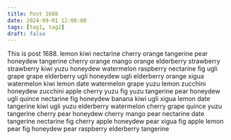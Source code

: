 ```yaml
---
title: Post 1688
date: 2024-09-01 12:00:00
tags: [tag1, tag2]
draft: false
---
```

This is post 1688.
lemon
kiwi
nectarine
cherry
orange
tangerine
pear
honeydew
tangerine
cherry
orange
mango
orange
elderberry
strawberry
strawberry
kiwi
yuzu
honeydew
watermelon
raspberry
nectarine
fig
ugli
grape
grape
elderberry
ugli
honeydew
ugli
elderberry
orange
xigua
watermelon
kiwi
lemon
date
watermelon
grape
yuzu
lemon
zucchini
honeydew
zucchini
apple
cherry
yuzu
fig
yuzu
tangerine
pear
honeydew
ugli
quince
nectarine
fig
honeydew
banana
kiwi
ugli
xigua
lemon
date
tangerine
kiwi
ugli
yuzu
elderberry
watermelon
cherry
grape
quince
yuzu
tangerine
cherry
pear
honeydew
cherry
mango
pear
nectarine
date
tangerine
nectarine
fig
cherry
apple
honeydew
pear
xigua
fig
apple
lemon
pear
fig
honeydew
pear
raspberry
elderberry
tangerine

